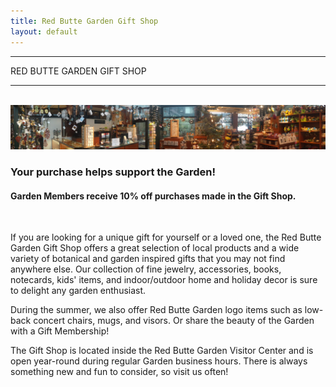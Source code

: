 ```yaml
---
title: Red Butte Garden Gift Shop
layout: default
---
```


<div class="eventdivide">
	<hr>
		<div class="grid-header">RED BUTTE GARDEN GIFT SHOP</div>
	<hr>
</div>

<br />

<img src="/images/misc/gift-shop-panorama.jpg" alt="Red Butte Garden Gift Shop" title="Red Butte Garden Gift Shop" class="responsive" />

<br />

<h3 class="text-center green">Your purchase helps support the Garden!</h3>

<h4 class="text-center green">Garden Members receive 10% off purchases made in the Gift Shop.</h4>

<!--
<p class="red bold text-center">Holiday Sale - December 3 & 4<br />
Save 10% on all purchases in the Garden Gift Shop.<br />
Garden Members receive an additional 10% off!</p>
-->

<br />

<p class="text-center">If you are looking for a unique gift for yourself or a loved one, the Red Butte Garden Gift Shop offers a great selection of local products and a wide variety of botanical and garden inspired gifts that you may not find anywhere else. Our collection of fine jewelry, accessories, books, notecards, kids' items, and indoor/outdoor home and holiday decor is sure to delight any garden enthusiast.</p>

<p class="text-center">During the summer, we also offer Red Butte Garden logo items such as low-back concert chairs, mugs, and visors. Or share the beauty of the Garden with a Gift Membership!</p>

<p class="text-center">The Gift Shop is located inside the Red Butte Garden Visitor Center and is open year-round during regular Garden business hours. There is always something new and fun to consider, so visit us often!</p>
